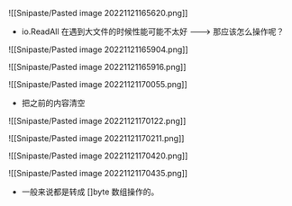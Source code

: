 ![[Snipaste/Pasted image 20221121165620.png]]

- io.ReadAll 在遇到大文件的时候性能可能不太好 ---> 那应该怎么操作呢？

![[Snipaste/Pasted image 20221121165904.png]]

![[Snipaste/Pasted image 20221121165916.png]]

![[Snipaste/Pasted image 20221121170055.png]]

- 把之前的内容清空

![[Snipaste/Pasted image 20221121170122.png]]

![[Snipaste/Pasted image 20221121170211.png]]

![[Snipaste/Pasted image 20221121170420.png]]

![[Snipaste/Pasted image 20221121170435.png]]


- 一般来说都是转成 []byte 数组操作的。

